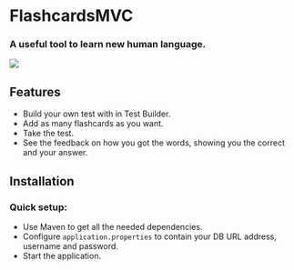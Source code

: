 # FlashcardsMVC
### A useful tool to learn new human language.

![](https://i.imgur.com/bDsvoSX.gif)

## Features
- Build your own test with in Test Builder.
- Add as many flashcards as you want.
- Take the test.
- See the feedback on how you got the words, showing you the correct and your answer.

## Installation
### Quick setup:
- Use Maven to get all the needed dependencies.
- Configure `application.properties` to contain your DB URL address, username and password.
- Start the application.
